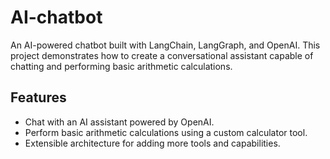 # AI-chatbot

An AI-powered chatbot built with LangChain, LangGraph, and OpenAI. This project demonstrates how to create a conversational assistant capable of chatting and performing basic arithmetic calculations.

## Features

- Chat with an AI assistant powered by OpenAI.
- Perform basic arithmetic calculations using a custom calculator tool.
- Extensible architecture for adding more tools and capabilities.

